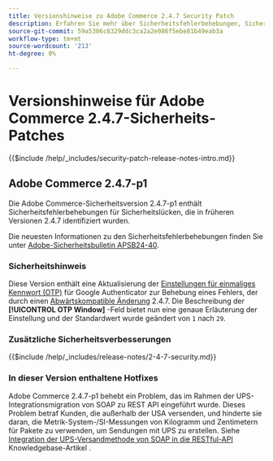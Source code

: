 ```yaml
---
title: Versionshinweise zu Adobe Commerce 2.4.7 Security Patch
description: Erfahren Sie mehr über Sicherheitsfehlerbehebungen, Sicherheitsverbesserungen und andere sicherheitsrelevante Updates, die in den Sicherheits-Patch-Versionen für Adobe Commerce Version 2.4.7 enthalten sind.
source-git-commit: 59a5306c8329ddc3ca2a2e086f5ebe81b49eab3a
workflow-type: tm+mt
source-wordcount: '213'
ht-degree: 0%

---
```



# Versionshinweise für Adobe Commerce 2.4.7-Sicherheits-Patches

{{$include /help/_includes/security-patch-release-notes-intro.md}}

## Adobe Commerce 2.4.7-p1

Die Adobe Commerce-Sicherheitsversion 2.4.7-p1 enthält Sicherheitsfehlerbehebungen für Sicherheitslücken, die in früheren Versionen 2.4.7 identifiziert wurden.

Die neuesten Informationen zu den Sicherheitsfehlerbehebungen finden Sie unter [Adobe-Sicherheitsbulletin APSB24-40](https://helpx.adobe.com/security/products/magento/apsb24-40.html).

### Sicherheitshinweis

Diese Version enthält eine Aktualisierung der [Einstellungen für einmaliges Kennwort (OTP)](https://experienceleague.adobe.com/en/docs/commerce-admin/systems/security/2fa/security-two-factor-authentication#google) für Google Authenticator zur Behebung eines Fehlers, der durch einen [Abwärtskompatible Änderung](https://developer.adobe.com/commerce/php/development/backward-incompatible-changes/highlights/#new-system-configuration-validation-for-two-factor-authentication-otp_window-value) 2.4.7. Die Beschreibung der **[!UICONTROL OTP Window]** -Feld bietet nun eine genaue Erläuterung der Einstellung und der Standardwert wurde geändert von `1` nach `29`.

### Zusätzliche Sicherheitsverbesserungen

{{$include /help/_includes/release-notes/2-4-7-security.md}}

### In dieser Version enthaltene Hotfixes

Adobe Commerce 2.4.7-p1 behebt ein Problem, das im Rahmen der UPS-Integrationsmigration von SOAP zu REST API eingeführt wurde. Dieses Problem betraf Kunden, die außerhalb der USA versenden, und hinderte sie daran, die Metrik-System-/SI-Messungen von Kilogramm und Zentimetern für Pakete zu verwenden, um Sendungen mit UPS zu erstellen. Siehe [Integration der UPS-Versandmethode von SOAP in die RESTful-API](https://experienceleague.adobe.com/en/docs/commerce-knowledge-base/kb/troubleshooting/known-issues-patches-attached/ups-shipping-method-integration-migration-from-soap-to-restful-api) Knowledgebase-Artikel .
